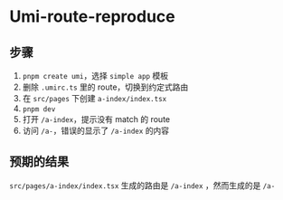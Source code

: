 # Umi-route-reproduce

## 步骤

1. `pnpm create umi`，选择 `simple app` 模板
2. 删除 `.umirc.ts` 里的 route，切换到约定式路由
3. 在 `src/pages` 下创建 `a-index/index.tsx`
4. `pnpm dev`
5. 打开 `/a-index`，提示没有 match 的 route
6. 访问 `/a-`，错误的显示了 `/a-index` 的内容

## 预期的结果

`src/pages/a-index/index.tsx` 生成的路由是 `/a-index` ，然而生成的是 `/a-`